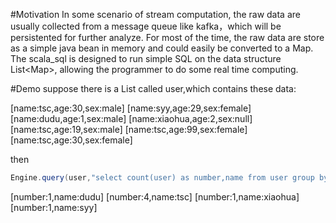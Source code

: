 #Motivation
In some scenario of stream computation, the raw data are usually collected from a message queue like kafka，which will be persistented for further analyze. For most of the time, the raw data are store as a simple java bean in memory and could easily be converted to a Map. The scala_sql is designed to run simple SQL on the data structure  List&lt;Map>, allowing the programmer to do some real time computing.

#Demo
suppose there is a List<Map> called user,which contains these data:

[name:tsc,age:30,sex:male]
[name:syy,age:29,sex:female]
[name:dudu,age:1,sex:male]
[name:xiaohua,age:2,sex:null]
[name:tsc,age:19,sex:male]
[name:tsc,age:99,sex:female]
[name:tsc,age:30,sex:female]

 then
```scala
Engine.query(user,"select count(user) as number,name from user group by name") will result in
```
[number:1,name:dudu]
[number:4,name:tsc]
[number:1,name:xiaohua]
[number:1,name:syy]